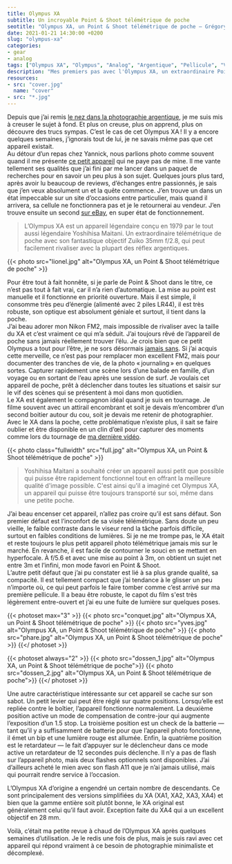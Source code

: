 ```yaml
---
title: Olympus XA
subtitle: Un incroyable Point & Shoot télémétrique de poche
seotitle: "Olympus XA, un Point & Shoot télémétrique de poche — Grégory Mignard"
date: 2021-01-21 14:30:00 +0200
slug: "olympus-xa"
categories:
- gear
- analog
tags: ["Olympus XA", "Olympus", "Analog", "Argentique", "Pellicule", "Vintage", "Yoshihisha Maitani", "Zuiko"]
description: "Mes premiers pas avec l'Olympus XA, un extraordinaire Point & Shoot télémétrique de poche argentique, idéal pour la photo de rue ou en voyages."
resources:
- src: "cover.jpg"
  name: "cover"
- src: "*.jpg"
---
```


Depuis que j’ai remis [le nez dans la photographie argentique](https://gregorymignard.com/de-la-peloche-dans-le-frigo/), je me suis mis à creuser le sujet à fond. Et plus on creuse, plus on apprend, plus on découvre des trucs sympas. C’est le cas de cet Olympus XA ! Il y a encore quelques semaines, j’ignorais tout de lui, je ne savais même pas que cet appareil existait.  
Au détour d’un repas chez Yannick, nous parlions photo comme souvent quand il me présente [ce petit appareil](https://yannickschutz.com/olympus-xa/) qui ne paye pas de mine. Il me vante tellement ses qualités que j’ai fini par me lancer dans un paquet de recherches pour en savoir un peu plus à son sujet. Quelques jours plus tard, après avoir lu beaucoup de reviews, d’échanges entre passionnés, je sais que j’en veux absolument un et la quête commence. J’en trouve un dans un état impeccable sur un site d’occasions entre particulier, mais quand il arrivera, sa cellule ne fonctionnera pas et je le retournerai au vendeur. J’en trouve ensuite un second [sur eBay](https://ebay.us/gPBOFB), en super état de fonctionnement.

> L’Olympus XA est un appareil légendaire conçu en 1979 par le tout aussi légendaire Yoshihisa Maitani. Un extraordinaire télémétrique de poche avec son fantastique objectif Zuiko 35mm f/2.8, qui peut facilement rivaliser avec la plupart des réflex argentiques.

{{< photo src="lionel.jpg" alt="Olympus XA, un Point & Shoot télémétrique de poche" >}}

Pour être tout à fait honnête, si je parle de Point & Shoot dans le titre, ce n’est pas tout à fait vrai, car il n’a rien d’automatique. La mise au point est manuelle et il fonctionne en priorité ouverture. Mais il est simple, il consomme très peu d’énergie (alimenté avec 2 piles LR44), il est très robuste, son optique est absolument géniale et surtout, il tient dans la poche.  
J’ai beau adorer mon Nikon FM2, mais impossible de rivaliser avec la taille du XA et c’est vraiment ce qui m’a séduit. J’ai toujours rêvé de l’appareil de poche sans jamais réellement trouver l’élu. Je crois bien que ce petit Olympus a tout pour l’être, je ne sors désormais [jamais sans](https://gregorymignard.com/everydaycarry/). Si j’ai acquis cette merveille, ce n’est pas pour remplacer mon excellent FM2, mais pour documenter des tranches de vie, de la photo « journaling » en quelques sortes. Capturer rapidement une scène lors d’une balade en famille, d’un voyage ou en sortant de l’eau après une session de surf. Je voulais cet appareil de poche, prêt à déclencher dans toutes les situations et saisir sur le vif des scènes qui se présentent à moi dans mon quotidien.  
Le XA est également le compagnon idéal quand je suis en tournage. Je filme souvent avec un attirail encombrant et soit je devais m’encombrer d’un second boitier autour du cou, soit je devais me retenir de photographier. Avec le XA dans la poche, cette problématique n’existe plus, il sait se faire oublier et être disponible en un clin d’œil pour capturer des moments comme lors du tournage de [ma dernière vidéo](https://gregorymignard.com/outline-ep001/).

{{< photo class="fullwidth" src="full.jpg" alt="Olympus XA, un Point & Shoot télémétrique de poche" >}}

> Yoshihisa Maitani a souhaité créer un appareil aussi petit que possible qui puisse être rapidement fonctionnel tout en offrant la meilleure qualité d'image possible. C'est ainsi qu'il a imaginé cet Olympus XA, un appareil qui puisse être toujours transporté sur soi, même dans une petite poche.

J’ai beau encenser cet appareil, n’allez pas croire qu’il est sans défaut. Son premier défaut est l’inconfort de sa visée télémétrique. Sans doute un peu vieille, le faible contraste dans le viseur rend la tâche parfois difficile, surtout en faibles conditions de lumières. Si je ne me trompe pas, le XA était et reste toujours le plus petit appareil photo télémétrique jamais mis sur le marché. En revanche, il est facile de contourner le souci en se mettant en hyperfocale. À f/5.6 et avec une mise au point à 3m, on obtient un sujet net entre 3m et l’infini, mon mode favori en Point & Shoot.  
L’autre petit défaut que j’ai pu constater est lié à sa plus grande qualité, sa compacité. Il est tellement compact que j’ai tendance à le glisser un peu n’importe où, ce qui peut parfois le faire tomber comme c’est arrivé sur ma première pellicule. Il a beau être robuste, le capot du film s'est très légèrement entre-ouvert et j’ai eu une fuite de lumière sur quelques poses.

{{< photoset max="3" >}}
  {{< photo src="conquet.jpg" alt="Olympus XA, un Point & Shoot télémétrique de poche" >}}
  {{< photo src="yves.jpg" alt="Olympus XA, un Point & Shoot télémétrique de poche" >}}
  {{< photo src="phare.jpg" alt="Olympus XA, un Point & Shoot télémétrique de poche" >}}
{{</ photoset >}}

{{< photoset always="2" >}}
{{< photo src="dossen_1.jpg" alt="Olympus XA, un Point & Shoot télémétrique de poche">}}
{{< photo src="dossen_2.jpg" alt="Olympus XA, un Point & Shoot télémétrique de poche">}}
{{</ photoset >}}

Une autre caractéristique intéressante sur cet appareil se cache sur son sabot. Un petit levier qui peut être réglé sur quatre positions. Lorsqu’elle est repliée contre le boîtier, l’appareil fonctionne normalement. La deuxième position active un mode de compensation de contre-jour qui augmente l’exposition d’un 1.5 stop. La troisième position est un check de la batterie — tant qu’il y a suffisamment de batterie pour que l’appareil photo fonctionne, il émet un bip et une lumière rouge est allumée. Enfin, la quatrième position est le retardateur — le fait d’appuyer sur le déclencheur dans ce mode active un retardateur de 12 secondes puis déclenche.
Il n’y a pas de flash sur l’appareil photo, mais deux flashes optionnels sont disponibles. J’ai d’ailleurs acheté le mien avec son flash A11 que je n’ai jamais utilisé, mais qui pourrait rendre service à l’occasion.

L’Olympus XA d’origine a engendré un certain nombre de descendants. Ce sont principalement des versions simplifiées du XA (XA1, XA2, XA3, XA4) et bien que la gamme entière soit plutôt bonne, le XA original est généralement celui qu’il faut avoir. Exception faite du XA4 qui a un excellent objectif en 28 mm.

Voilà, c’était ma petite revue à chaud de l’Olympus XA après quelques semaines d’utilisation. Je le redis une fois de plus, mais je suis ravi avec cet appareil qui répond vraiment à ce besoin de photographie minimaliste et décomplexé.
